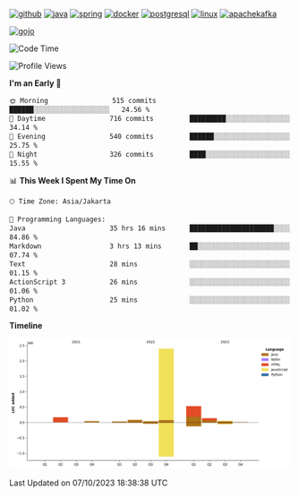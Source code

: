 <!-- [<img src='https://dev.karakun.com/assets/posts/2018-09-16-jc-java-article/3duke_suspects.jpg' alt='java'>](https://github.com/yeahbutstill) -->

[<img src='https://cdn.jsdelivr.net/npm/simple-icons@3.0.1/icons/github.svg' alt='github' height='40'>](https://github.com/yeahbutstill)  [<img src='https://cdn.jsdelivr.net/npm/simple-icons@3.0.1/icons/java.svg' alt='java' height='40'>](rahasia)  [<img src='https://cdn.jsdelivr.net/npm/simple-icons@3.0.1/icons/spring.svg' alt='spring' height='40'>](rahasia)  [<img src='https://cdn.jsdelivr.net/npm/simple-icons@3.0.1/icons/docker.svg' alt='docker' height='40'>](rahasia)  [<img src='https://cdn.jsdelivr.net/npm/simple-icons@3.0.1/icons/postgresql.svg' alt='postgresql' height='40'>](rahasia)  [<img src='https://cdn.jsdelivr.net/npm/simple-icons@3.0.1/icons/linux.svg' alt='linux' height='40'>](rahasia) [<img src='https://cdn.jsdelivr.net/npm/simple-icons@3.0.1/icons/apachekafka.svg' alt='apachekafka' height='40'>](rahasia)

[<img src='https://media.tenor.com/-8-KGI1eU8MAAAAd/jujutsu-kaisen-second-season.gif' alt='gojo'>](https://github.com/yeahbutstill)

<!--START_SECTION:waka-->
![Code Time](http://img.shields.io/badge/Code%20Time-2%2C305%20hrs-blue)

![Profile Views](http://img.shields.io/badge/Profile%20Views-166-blue)

**I'm an Early 🐤** 

```text
🌞 Morning                515 commits         ██████░░░░░░░░░░░░░░░░░░░   24.56 % 
🌆 Daytime                716 commits         █████████░░░░░░░░░░░░░░░░   34.14 % 
🌃 Evening                540 commits         ██████░░░░░░░░░░░░░░░░░░░   25.75 % 
🌙 Night                  326 commits         ████░░░░░░░░░░░░░░░░░░░░░   15.55 % 
```


📊 **This Week I Spent My Time On** 

```text
🕑︎ Time Zone: Asia/Jakarta

💬 Programming Languages: 
Java                     35 hrs 16 mins      █████████████████████░░░░   84.86 % 
Markdown                 3 hrs 13 mins       ██░░░░░░░░░░░░░░░░░░░░░░░   07.74 % 
Text                     28 mins             ░░░░░░░░░░░░░░░░░░░░░░░░░   01.15 % 
ActionScript 3           26 mins             ░░░░░░░░░░░░░░░░░░░░░░░░░   01.06 % 
Python                   25 mins             ░░░░░░░░░░░░░░░░░░░░░░░░░   01.02 % 
```

**Timeline**

![Lines of Code chart](https://raw.githubusercontent.com/yeahbutstill/yeahbutstill/main/assets/bar_graph.png)


 Last Updated on 07/10/2023 18:38:38 UTC
<!--END_SECTION:waka-->
